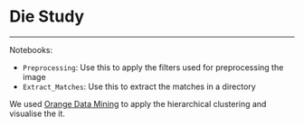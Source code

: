 # Die Study
----

Notebooks:
- `Preprocessing`: Use this to apply the filters used for preprocessing the image
- `Extract_Matches`: Use this to extract the matches in a directory

We used [Orange Data Mining](https://orangedatamining.com/) to apply the hierarchical clustering and visualise the it.
